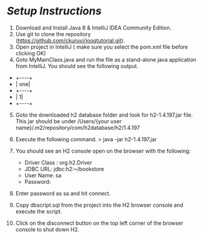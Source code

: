# *Setup Instructions*

 1. Download and Install Java 8  & IntelliJ IDEA Community Edition.
 2. Use git to clone the repository (https://github.com/ckuruvi/jooqtutorial.git).
 3. Open project in IntelliJ ( make sure you select the pom.xml file before clicking OK)
 4. Goto MyMainClass.java and run the file as a stand-alone java application from IntelliJ. You should see the following output.

* +----+
* | one|
* +----+
* |   1|
* +----+

 5. Goto the downloaded h2 database folder and look for h2-1.4.197.jar file. This jar should be under
    /Users/{your user name}/.m2/repository/com/h2database/h2/1.4.197
 6. Execute the following command.
        > java -jar h2-1.4.197.jar

 7. You should see an H2 console open on the browser with the following:

       * Driver Class : org.h2.Driver
       * JDBC URL: jdbc:h2:~/bookstore
       * User Name: sa
       * Password:
 8. Enter password as sa and hit connect.
 9. Copy dbscript.sql from the project into the H2 browser console and execute the script.
 10. Click on the disconnect button on the top left corner of the browser console to shut down H2.

